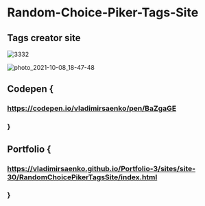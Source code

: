 # Random-Choice-Piker-Tags-Site

## Tags creator site

![3332](https://user-images.githubusercontent.com/56477695/135914762-dd291547-3c10-4761-9b04-4ac86a0ea7d8.jpg)

![photo_2021-10-08_18-47-48](https://user-images.githubusercontent.com/56477695/136625622-4984c1d0-9ea6-4f9f-a832-f5e8e45b3a71.jpg)

## Codepen {

### https://codepen.io/vladimirsaenko/pen/BaZgaGE

### }

## Portfolio {

### https://vladimirsaenko.github.io/Portfolio-3/sites/site-30/RandomChoicePikerTagsSite/index.html 

### }
